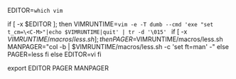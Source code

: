 EDITOR=`which vim`

if [ -x $EDITOR ]; then
    VIMRUNTIME=`vim -e -T dumb --cmd 'exe "set t_cm=\<C-M>"|echo $VIMRUNTIME|quit' | tr -d '\015' `
    if [ -x $VIMRUNTIME/macros/less.sh ]; then
        PAGER=$VIMRUNTIME/macros/less.sh
        MANPAGER="col -b | $VIMRUNTIME/macros/less.sh -c 'set ft=man' -"
    else
        PAGER=less
    fi
else
    EDITOR=vi
fi

export EDITOR PAGER MANPAGER
